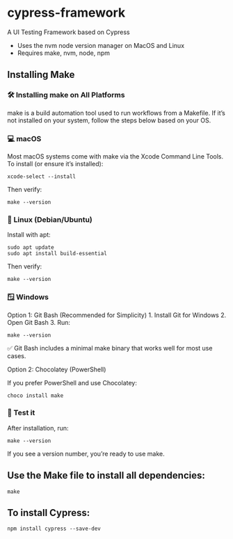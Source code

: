 # cypress-framework
A UI Testing Framework based on Cypress

- Uses the nvm node version manager on MacOS and Linux
- Requires make, nvm, node, npm

## Installing Make

### 🛠 Installing make on All Platforms

make is a build automation tool used to run workflows from a Makefile. If it’s not installed on your system, follow the steps below based on your OS.

### 💻 macOS

Most macOS systems come with make via the Xcode Command Line Tools. To install (or ensure it’s installed):
```
xcode-select --install
```
Then verify:
```
make --version
```

### 🐧 Linux (Debian/Ubuntu)

Install with apt:
```
sudo apt update
sudo apt install build-essential
```
Then verify:
```
make --version
```

### 🪟 Windows

Option 1: Git Bash (Recommended for Simplicity)
	1.	Install Git for Windows
	2.	Open Git Bash
	3.	Run:
```
make --version
```
✅ Git Bash includes a minimal make binary that works well for most use cases.

Option 2: Chocolatey (PowerShell)

If you prefer PowerShell and use Chocolatey:
```
choco install make
```


### 🧪 Test it

After installation, run:
```
make --version
```
If you see a version number, you’re ready to use make.

## Use the Make file to install all dependencies:
```
make
```

## To install Cypress:
```
npm install cypress --save-dev
```
